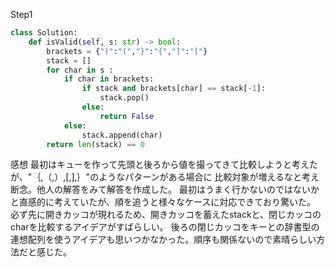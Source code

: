 Step1
```py
class Solution:
    def isValid(self, s: str) -> bool:
        brackets = {")":"(","}":"{","]":"["}
        stack = []
        for char in s :
            if char in brackets:
                if stack and brackets[char] == stack[-1]:
                    stack.pop()
                else:
                    return False
            else:
                stack.append(char)
        return len(stack) == 0
```
感想
最初はキューを作って先頭と後ろから値を撮ってきて比較しようと考えたが、"｛,（,）,[,],｝"のようなパターンがある場合に
比較対象が増えるなと考え断念。他人の解答をみて解答を作成した。
最初はうまく行かないのではないかと直感的に考えていたが、順を追うと様々なケースに対応できており驚いた。
必ず先に開きカッコが現れるため、開きカッコを蓄えたstackと、閉じカッコのcharを比較するアイデアがすばらしい。
後ろの閉じカッコをキーとの辞書型の連想配列を使うアイデアも思いつかなかった。順序も関係ないので素晴らしい方法だと感じた。


